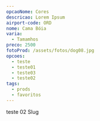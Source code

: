 ```yaml
---
opcaoNome: Cores
descricao: Lorem Ipsum
airport-code: ORD
nome: Cama Bóia
varia:
  - Tamamhos
preco: 2500
fotoProd: /assets/fotos/dog08.jpg
opcoes:
  - teste
  - teste01
  - teste03
  - teste02
tags:
  - prods
  - favoritos
---
```

teste 02 Slug
